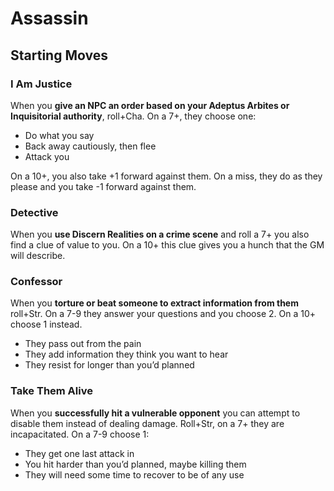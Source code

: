 # Assassin

## Starting Moves

### I Am Justice
When you **give an NPC an order based on your Adeptus Arbites or Inquisitorial authority**, roll+Cha. On a 7+, they choose one:
  - Do what you say
  - Back away cautiously, then flee
  - Attack you

On a 10+, you also take +1 forward against them.
On a miss, they do as they please and you take -1 forward against them.

### Detective
When you **use Discern Realities on a crime scene** and roll a 7+ you also find a clue of value to you. On a 10+ this clue gives you a hunch that the GM will describe.

### Confessor 
When you **torture or beat someone to extract information from them** roll+Str. On a 7-9 they answer your questions and you choose 2. On a 10+ choose 1 instead.
  - They pass out from the pain
  - They add information they think you want to hear
  - They resist for longer than you’d planned
  
### Take Them Alive
When you **successfully hit a vulnerable opponent** you can attempt to disable them instead of dealing damage. Roll+Str, on a 7+ they are incapacitated. On a 7-9 choose 1:
  - They get one last attack in
  - You hit harder than you’d planned, maybe killing them
  - They will need some time to recover to be of any use  
